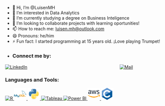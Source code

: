 - 👋 Hi, I’m @LuisenMH
- 👀 I’m interested in Data Analytics
- 🌱 I’m currently studying a degree on Business Inteligence
- 💞️ I’m looking to collaborate projects with learning oportunities!
- 📫 How to reach me: luisen.mh@outlook.com
- 😄 Pronouns: he/him
- ⚡ Fun fact: I started programming at 15 years old. ¡Love playing Trumpet!
- <h3 align="left">Connect me by:</h3>
</p>
<div style="display: flex; align-items: center;">
  <a href="https://www.linkedin.com/in/luis-enrique-miranda-h/" target="blank" style="margin-right: 300px;">
    <img src="https://raw.githubusercontent.com/rahuldkjain/github-profile-readme-generator/master/src/images/icons/Social/linked-in-alt.svg" alt="LinkedIn" style="vertical-align: middle;" height="35" width="40" /> </a>  <a href="mailto:luisen.mh@outlook.com" target="_blank" rel="noreferrer">
    <img src="https://xneelo.co.za/help-centre/wp-content/uploads/2016/12/gmail-logo-1.png" alt="Mail" style="vertical-align: middle;" height="35" width="40"/>
  </a>
</div>

<h3 align="left">Languages and Tools:</h3>
<p align="left"> <a href="https://www.r-project.org/" target="_blank" rel="noreferrer"> <img src="https://www.r-project.org/Rlogo.png" alt="R" width="40" height="40"/>
</a> <a href="https://www.mysql.com/" target="_blank" rel="noreferrer"> <img src="https://raw.githubusercontent.com/devicons/devicon/master/icons/mysql/mysql-original-wordmark.svg" alt="mysql" width="40" height="40"/> </a> <a href="https://www.python.org" target="_blank" rel="noreferrer"> <img src="https://raw.githubusercontent.com/devicons/devicon/master/icons/python/python-original.svg" alt="python" width="40" height="40"/> </a> <a href="https://www.tableau.com/" target="_blank" rel="noreferrer"> <img src="https://cdn.worldvectorlogo.com/logos/tableau-software.svg" alt="Tableau" width="40" height="40"/> </a> <a href="https://www.microsoft.com/ja-jp/power-platform/products/power-bi" target="_blank" rel="noreferrer"> <img src="https://upload.wikimedia.org/wikipedia/commons/thumb/c/cf/New_Power_BI_Logo.svg/1200px-New_Power_BI_Logo.svg.png" alt="Power BI" width="40" height="40"/> </a> <a href="https://aws.amazon.com" target="_blank" rel="noreferrer"> <img src="https://raw.githubusercontent.com/devicons/devicon/master/icons/amazonwebservices/amazonwebservices-original-wordmark.svg" alt="aws" width="40" height="40"/> </a> <a href="https://www.cprogramming.com/" target="_blank" rel="noreferrer"> <img src="https://raw.githubusercontent.com/devicons/devicon/master/icons/c/c-original.svg" alt="c" width="40" height="40"/> </a> </p>
